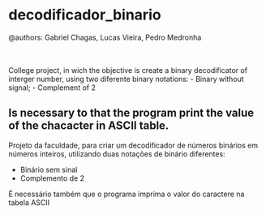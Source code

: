 # decodificador_binario

@authors: Gabriel Chagas, Lucas Vieira, Pedro Medronha

<br>
<br>
College project, in wich the objective is create a binary decodificator of interger number, using two diferente binary notations:
- Binary without signal;
- Complement of 2

Is necessary to that the program print the value of the chacacter in ASCII table.
----------------------------------------------------------
Projeto da faculdade, para criar um decodificador de números binários em números inteiros, utilizando duas notações de binário diferentes: 
- Binário sem sinal
- Complemento de 2

É necessário também que o programa imprima o valor do caractere na tabela ASCII
